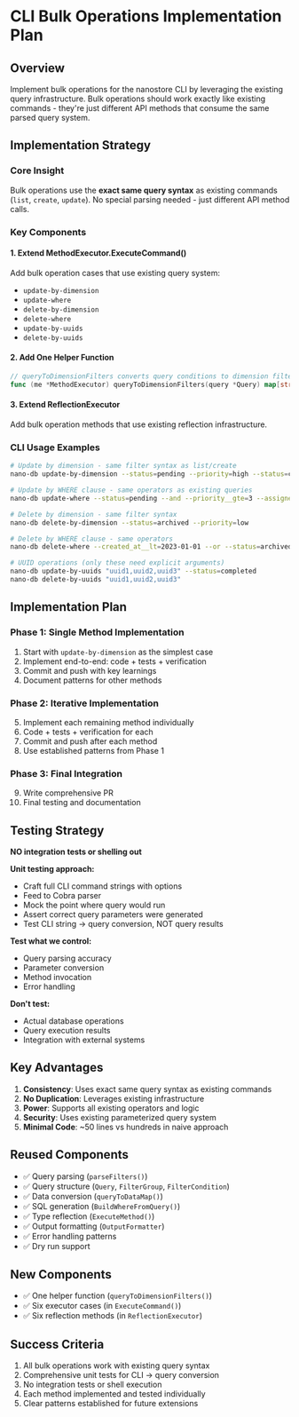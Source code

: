 # CLI Bulk Operations Implementation Plan

## Overview

Implement bulk operations for the nanostore CLI by leveraging the existing query infrastructure. Bulk operations should work exactly like existing commands - they're just different API methods that consume the same parsed query system.

## Implementation Strategy

### Core Insight

Bulk operations use the **exact same query syntax** as existing commands (`list`, `create`, `update`). No special parsing needed - just different API method calls.

### Key Components

#### 1. Extend MethodExecutor.ExecuteCommand()

Add bulk operation cases that use existing query system:

- `update-by-dimension`
- `update-where`
- `delete-by-dimension`
- `delete-where`
- `update-by-uuids`
- `delete-by-uuids`

#### 2. Add One Helper Function

```go
// queryToDimensionFilters converts query conditions to dimension filters map
func (me *MethodExecutor) queryToDimensionFilters(query *Query) map[string]interface{}
```

#### 3. Extend ReflectionExecutor

Add bulk operation methods that use existing reflection infrastructure.

### CLI Usage Examples

```bash
# Update by dimension - same filter syntax as list/create
nano-db update-by-dimension --status=pending --priority=high --status=completed --assignee=john

# Update by WHERE clause - same operators as existing queries  
nano-db update-where --status=pending --and --priority__gte=3 --assignee=john

# Delete by dimension - same filter syntax
nano-db delete-by-dimension --status=archived --priority=low

# Delete by WHERE clause - same operators
nano-db delete-where --created_at__lt=2023-01-01 --or --status=archived

# UUID operations (only these need explicit arguments)
nano-db update-by-uuids "uuid1,uuid2,uuid3" --status=completed
nano-db delete-by-uuids "uuid1,uuid2,uuid3"
```

## Implementation Plan

### Phase 1: Single Method Implementation

1. Start with `update-by-dimension` as the simplest case
2. Implement end-to-end: code + tests + verification
3. Commit and push with key learnings
4. Document patterns for other methods

### Phase 2: Iterative Implementation

5. Implement each remaining method individually
6. Code + tests + verification for each
7. Commit and push after each method
8. Use established patterns from Phase 1

### Phase 3: Final Integration

9. Write comprehensive PR
10. Final testing and documentation

## Testing Strategy

**NO integration tests or shelling out**

**Unit testing approach:**

- Craft full CLI command strings with options
- Feed to Cobra parser
- Mock the point where query would run
- Assert correct query parameters were generated
- Test CLI string → query conversion, NOT query results

**Test what we control:**

- Query parsing accuracy
- Parameter conversion
- Method invocation
- Error handling

**Don't test:**

- Actual database operations
- Query execution results
- Integration with external systems

## Key Advantages

1. **Consistency**: Uses exact same query syntax as existing commands
2. **No Duplication**: Leverages existing infrastructure
3. **Power**: Supports all existing operators and logic
4. **Security**: Uses existing parameterized query system
5. **Minimal Code**: ~50 lines vs hundreds in naive approach

## Reused Components

- ✅ Query parsing (`parseFilters()`)
- ✅ Query structure (`Query`, `FilterGroup`, `FilterCondition`)
- ✅ Data conversion (`queryToDataMap()`)
- ✅ SQL generation (`BuildWhereFromQuery()`)
- ✅ Type reflection (`ExecuteMethod()`)
- ✅ Output formatting (`OutputFormatter`)
- ✅ Error handling patterns
- ✅ Dry run support

## New Components

- ✅ One helper function (`queryToDimensionFilters()`)
- ✅ Six executor cases (in `ExecuteCommand()`)
- ✅ Six reflection methods (in `ReflectionExecutor`)

## Success Criteria

1. All bulk operations work with existing query syntax
2. Comprehensive unit tests for CLI → query conversion
3. No integration tests or shell execution
4. Each method implemented and tested individually
5. Clear patterns established for future extensions
